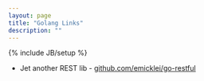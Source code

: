 ```yaml
---
layout: page
title: "Golang Links"
description: ""
---
```

{% include JB/setup %}



* Jet another REST lib - [github.com/emicklei/go-restful](https://github.com/emicklei/go-restful)

